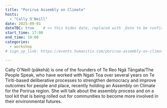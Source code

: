 ```yaml
---
title: "Porirua Assembly on Climate"
hosts:
  - "Cally O'Neill"
date: 2025-09-01
dateTBC: true    # << this hides date, replaced with _Date to be confirmed_
start_time: 17:00
end_time: 19:00
categories:
  - workshop
# sign_up_link: https://events.humanitix.com/porirua-assembly-on-climate/tickets

---
```


Cally O'Neill (pākehā) is one of the founders of Te Reo Ngā Tāngata/The People
Speak, who have worked with Ngati Toa over several years on Te Tiriti-based
deliberative processes to strengthen democracy and improve outcomes for people
and place, recently holding an Assembly on Climate for the Porirua region.
She will talk about the assembly process and on a tool kit that is being rolled
out for communities to become more involved in their environmental futures.
